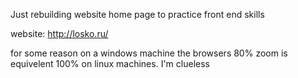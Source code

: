 Just rebuilding website home page to practice front end skills

website: http://losko.ru/

for some reason on a windows machine the browsers 80% zoom is equivelent 100% on linux machines. I'm clueless
